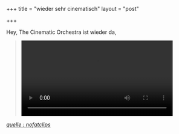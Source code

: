 +++
title = "wieder sehr cinematisch"
layout = "post"

+++

<p>Hey, The Cinematic Orchestra ist wieder da,</p>
<blockquote cite="nofatclips"><p><video width="400" src="http://nofatclips.com/02010/07/01/blind-martens/The%20Cinematic%20Orchestra%20-%20Lilac%20Wine.ogv" controls>lilac wine &#8211; the cinematic orchestra</video>
</p></blockquote>
<p><a href="http://dekku.nofatclips.com/"><em>quelle : nofatclips</em></a></p>
